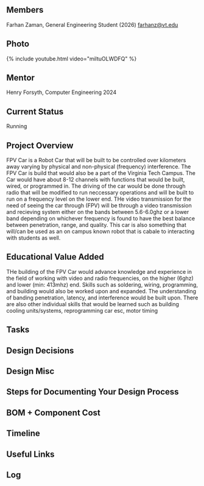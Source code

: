 ## Members
Farhan Zaman, General Engineering Student (2026)
farhanz@vt.edu

## Photo
{% include youtube.html video="miltuOLWDFQ" %}

## Mentor
Henry Forsyth, Computer Engineering 2024

## Current Status
Running

## Project Overview
FPV Car is a Robot Car that will be built to be controlled over kilometers away varying by physical and non-physical (frequency) interference. The FPV Car is build 
that would also be a part of the Virginia Tech Campus. The Car would have about 8-12 channels with functions that would be built, wired, or programmed in. The driving 
of the car would be done through radio that will be modified to run neccessary operations and will be built to run on a frequency level on the lower end. THe video 
transmission for the need of seeing the car through (FPV) will be through a video transmission and recieving system either on the bands between 5.6-6.0ghz or a lower 
band depending on whichever frequency is found to have the best balance between penetration, range, and quality. This car is also something that will/can be used as an on campus known robot that is cabale to interacting with students as well.

## Educational Value Added
THe building of the FPV Car would advance knowledge and experience in the field of working with video and radio frequencies, on the higher (6ghz) and lower (min: 
413mhz) end. Skills such as soldering, wiring, programming, and building would also be worked upon and expanded. The understanding of banding penetration, latency, 
and interference would be built upon. There are also other individual skills that would be learned such as building cooling units/systems, reprogramming car esc, 
motor timing

## Tasks

<!-- Your Text Here. See Example above -->

## Design Decisions

<!-- Your Text Here. See Example above -->

## Design Misc

<!-- Your Text Here. See Example above -->

## Steps for Documenting Your Design Process

<!-- Your Text Here. See Example above -->

## BOM + Component Cost

<!-- Your Text Here. See Example above -->

## Timeline

<!-- Your Text Here. See Example above -->

## Useful Links

<!-- Your Text Here. See Example above -->

## Log

<!-- Your Text Here. See Example above -->
